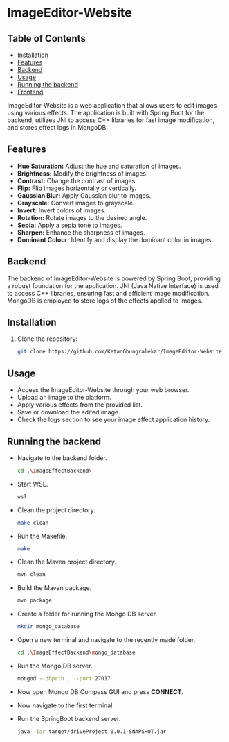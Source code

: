 # ImageEditor-Website

## Table of Contents

- [Installation](#installation)
- [Features](#features)
- [Backend](#backend)
- [Usage](#usage)
- [Running the backend](#runningthebackend)
- [Frontend]()

ImageEditor-Website is a web application that allows users to edit images using various effects. The application is built with Spring Boot for the backend, utilizes JNI to access C++ libraries for fast image modification, and stores effect logs in MongoDB.

## Features

- **Hue Saturation:** Adjust the hue and saturation of images.
- **Brightness:** Modify the brightness of images.
- **Contrast:** Change the contrast of images.
- **Flip:** Flip images horizontally or vertically.
- **Gaussian Blur:** Apply Gaussian blur to images.
- **Grayscale:** Convert images to grayscale.
- **Invert:** Invert colors of images.
- **Rotation:** Rotate images to the desired angle.
- **Sepia:** Apply a sepia tone to images.
- **Sharpen:** Enhance the sharpness of images.
- **Dominant Colour:** Identify and display the dominant color in images.

## Backend

The backend of ImageEditor-Website is powered by Spring Boot, providing a robust foundation for the application. JNI (Java Native Interface) is used to access C++ libraries, ensuring fast and efficient image modification. MongoDB is employed to store logs of the effects applied to images.

## Installation

1. Clone the repository:

   ```bash
   git clone https://github.com/KetanGhungralekar/ImageEditor-Website

## Usage

- Access the ImageEditor-Website through your web browser.
- Upload an image to the platform.
- Apply various effects from the provided list.
- Save or download the edited image.
- Check the logs section to see your image effect application history.

## Running the backend

- Navigate to the backend folder.

   ```bash
   cd .\ImageEffectBackend\
- Start WSL.

   ```bash
   wsl
- Clean the project directory.

   ```bash
   make clean
- Run the Makefile.

   ```bash
   make
- Clean the Maven project directory.

   ```bash
   mvn clean

- Build the Maven package.

   ```bash
   mvn package
- Create a folder for running the Mongo DB server.

   ```bash
   mkdir mongo_database
- Open a new terminal and navigate to the recently made folder.

   ```bash
   cd .\ImageEffectBackend\mongo_database
- Run the Mongo DB server.

   ```bash
   mongod --dbpath . --port 27017
- Now open Mongo DB Compass GUI and press **CONNECT**.
- Now navigate to the first terminal.
- Run the SpringBoot backend server.

   ```bash
   java -jar target/driveProject-0.0.1-SNAPSHOT.jar

